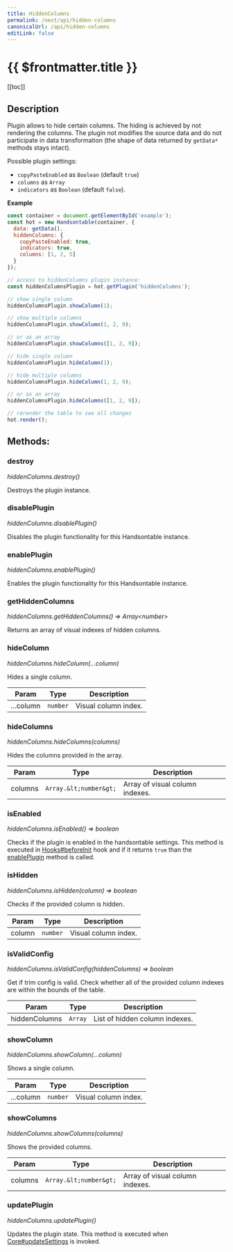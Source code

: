 ```yaml
---
title: HiddenColumns
permalink: /next/api/hidden-columns
canonicalUrl: /api/hidden-columns
editLink: false
---
```


# {{ $frontmatter.title }}

[[toc]]

## Description


Plugin allows to hide certain columns. The hiding is achieved by not rendering the columns. The plugin not modifies
the source data and do not participate in data transformation (the shape of data returned by `getData*` methods stays intact).

Possible plugin settings:
 * `copyPasteEnabled` as `Boolean` (default `true`)
 * `columns` as `Array`
 * `indicators` as `Boolean` (default `false`).

**Example**  
```js
const container = document.getElementById('example');
const hot = new Handsontable(container, {
  data: getData(),
  hiddenColumns: {
    copyPasteEnabled: true,
    indicators: true,
    columns: [1, 2, 5]
  }
});

// access to hiddenColumns plugin instance:
const hiddenColumnsPlugin = hot.getPlugin('hiddenColumns');

// show single column
hiddenColumnsPlugin.showColumn(1);

// show multiple columns
hiddenColumnsPlugin.showColumn(1, 2, 9);

// or as an array
hiddenColumnsPlugin.showColumns([1, 2, 9]);

// hide single column
hiddenColumnsPlugin.hideColumn(1);

// hide multiple columns
hiddenColumnsPlugin.hideColumn(1, 2, 9);

// or as an array
hiddenColumnsPlugin.hideColumns([1, 2, 9]);

// rerender the table to see all changes
hot.render();
```

## Methods:

### destroy

_hiddenColumns.destroy()_

Destroys the plugin instance.



### disablePlugin

_hiddenColumns.disablePlugin()_

Disables the plugin functionality for this Handsontable instance.



### enablePlugin

_hiddenColumns.enablePlugin()_

Enables the plugin functionality for this Handsontable instance.



### getHiddenColumns

_hiddenColumns.getHiddenColumns() ⇒ Array&lt;number&gt;_

Returns an array of visual indexes of hidden columns.



### hideColumn

_hiddenColumns.hideColumn(...column)_

Hides a single column.


| Param | Type | Description |
| --- | --- | --- |
| ...column | `number` | Visual column index. |



### hideColumns

_hiddenColumns.hideColumns(columns)_

Hides the columns provided in the array.


| Param | Type | Description |
| --- | --- | --- |
| columns | `Array.&lt;number&gt;` | Array of visual column indexes. |



### isEnabled

_hiddenColumns.isEnabled() ⇒ boolean_

Checks if the plugin is enabled in the handsontable settings. This method is executed in [Hooks#beforeInit](./Hooks/#beforeInit)
hook and if it returns `true` than the [enablePlugin](#HiddenColumns+enablePlugin) method is called.



### isHidden

_hiddenColumns.isHidden(column) ⇒ boolean_

Checks if the provided column is hidden.


| Param | Type | Description |
| --- | --- | --- |
| column | `number` | Visual column index. |



### isValidConfig

_hiddenColumns.isValidConfig(hiddenColumns) ⇒ boolean_

Get if trim config is valid. Check whether all of the provided column indexes are within the bounds of the table.


| Param | Type | Description |
| --- | --- | --- |
| hiddenColumns | `Array` | List of hidden column indexes. |



### showColumn

_hiddenColumns.showColumn(...column)_

Shows a single column.


| Param | Type | Description |
| --- | --- | --- |
| ...column | `number` | Visual column index. |



### showColumns

_hiddenColumns.showColumns(columns)_

Shows the provided columns.


| Param | Type | Description |
| --- | --- | --- |
| columns | `Array.&lt;number&gt;` | Array of visual column indexes. |



### updatePlugin

_hiddenColumns.updatePlugin()_

Updates the plugin state. This method is executed when [Core#updateSettings](./Core/#updateSettings) is invoked.


